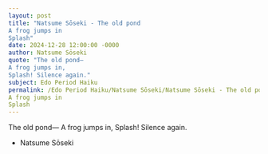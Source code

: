 ```yaml
---
layout: post
title: "Natsume Sōseki - The old pond
A frog jumps in
Splash"
date: 2024-12-28 12:00:00 -0000
author: Natsume Sōseki
quote: "The old pond—
A frog jumps in,
Splash! Silence again."
subject: Edo Period Haiku
permalink: /Edo Period Haiku/Natsume Sōseki/Natsume Sōseki - The old pond
A frog jumps in
Splash
---
```


The old pond—
A frog jumps in,
Splash! Silence again.

- Natsume Sōseki
